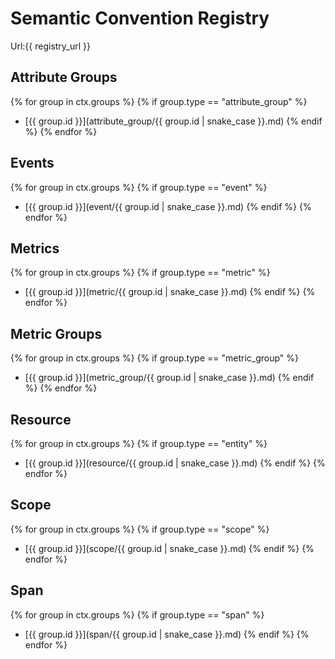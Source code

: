 # Semantic Convention Registry

Url:{{ registry_url }}

## Attribute Groups

{% for group in ctx.groups %}
{% if group.type == "attribute_group" %}
- [{{ group.id }}](attribute_group/{{ group.id | snake_case }}.md)
{% endif %}
{% endfor %}

## Events

{% for group in ctx.groups %}
{% if group.type == "event" %}
- [{{ group.id }}](event/{{ group.id | snake_case }}.md)
{% endif %}
{% endfor %}

## Metrics

{% for group in ctx.groups %}
{% if group.type == "metric" %}
- [{{ group.id }}](metric/{{ group.id | snake_case }}.md)
{% endif %}
{% endfor %}

## Metric Groups
{% for group in ctx.groups %}
{% if group.type == "metric_group" %}
- [{{ group.id }}](metric_group/{{ group.id | snake_case }}.md)
{% endif %}
{% endfor %}

## Resource

{% for group in ctx.groups %}
{% if group.type == "entity" %}
- [{{ group.id }}](resource/{{ group.id | snake_case }}.md)
{% endif %}
{% endfor %}

## Scope
{% for group in ctx.groups %}
{% if group.type == "scope" %}
- [{{ group.id }}](scope/{{ group.id | snake_case }}.md)
{% endif %}
{% endfor %}

## Span

{% for group in ctx.groups %}
{% if group.type == "span" %}
- [{{ group.id }}](span/{{ group.id | snake_case }}.md)
{% endif %}
{% endfor %}
